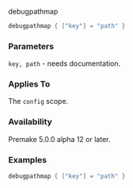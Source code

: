 debugpathmap

```lua
debugpathmap { ["key"] = "path" }
```

### Parameters ###

`key, path` - needs documentation.

### Applies To ###

The `config` scope.

### Availability ###

Premake 5.0.0 alpha 12 or later.

### Examples ###

```lua
debugpathmap { ["key"] = "path" }
```

